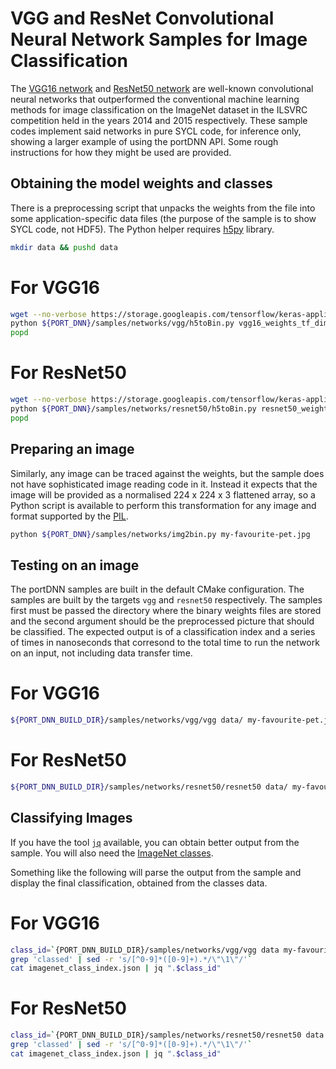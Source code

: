 # VGG and ResNet Convolutional Neural Network Samples for Image Classification

The [VGG16 network][vgg16-paper] and [ResNet50 network][resnet50-paper] are well-known 
convolutional neural networks that outperformed the conventional machine learning 
methods for image classification on the ImageNet dataset in the ILSVRC competition
held in the years 2014 and 2015 respectively. These sample codes implement said networks in 
pure SYCL code, for inference only, showing a larger example of using the portDNN API. 
Some rough instructions for how they might be used are provided.

## Obtaining the model weights and classes

There is a preprocessing script that unpacks the weights from the file into
some application-specific data files (the purpose of the sample is to show
SYCL code, not HDF5). The Python helper requires [h5py][hdf5-python] library.

```bash
mkdir data && pushd data
```
# For VGG16
```bash
wget --no-verbose https://storage.googleapis.com/tensorflow/keras-applications/vgg16/vgg16_weights_tf_dim_ordering_tf_kernels.h5
python ${PORT_DNN}/samples/networks/vgg/h5toBin.py vgg16_weights_tf_dim_ordering_tf_kernels.h5
popd
```
# For ResNet50
```bash
wget --no-verbose https://storage.googleapis.com/tensorflow/keras-applications/resnet/resnet50_weights_tf_dim_ordering_tf_kernels.h5
python ${PORT_DNN}/samples/networks/resnet50/h5toBin.py resnet50_weights_tf_dim_ordering_tf_kernels.h5
popd
```

## Preparing an image

Similarly, any image can be traced against the weights, but the sample does not
have sophisticated image reading code in it. Instead it expects that the image
will be provided as a normalised 224 x 224 x 3 flattened array, so a Python
script is available to perform this transformation for any image and format
supported by the [PIL][py-img-lib].

```bash
python ${PORT_DNN}/samples/networks/img2bin.py my-favourite-pet.jpg
```

## Testing on an image

The portDNN samples are built in the default CMake configuration. The samples
are built by the targets `vgg` and `resnet50` respectively. The samples first must
be passed the directory where the binary weights files are stored and the second 
argument should be the preprocessed picture that should be classified. The expected
output is of a classification index and a series of times in nanoseconds that corresond
to the total time to run the network on an input, not including data transfer time.

# For VGG16
```bash
${PORT_DNN_BUILD_DIR}/samples/networks/vgg/vgg data/ my-favourite-pet.jpg.bin
```
# For ResNet50
```bash
${PORT_DNN_BUILD_DIR}/samples/networks/resnet50/resnet50 data/ my-favourite-pet.jpg.bin
```

## Classifying Images

If you have the tool [`jq`][jq-cite] available, you can obtain better output
from the sample. You will also need the [ImageNet classes][classes].

Something like the following will parse the output from the sample and display
the final classification, obtained from the classes data.

# For VGG16
```bash
class_id=`{PORT_DNN_BUILD_DIR}/samples/networks/vgg/vgg data my-favourite-pet.jpg.bin | \
grep 'classed' | sed -r 's/[^0-9]*([0-9]+).*/\"\1\"/'`
cat imagenet_class_index.json | jq ".$class_id"
```
# For ResNet50
```bash
class_id=`{PORT_DNN_BUILD_DIR}/samples/networks/resnet50/resnet50 data my-favourite-pet.jpg.bin | \
grep 'classed' | sed -r 's/[^0-9]*([0-9]+).*/\"\1\"/'`
cat imagenet_class_index.json | jq ".$class_id"
```

[vgg16-paper]: https://arxiv.org/pdf/1409.1556.pdf
[resnet50-paper]: https://arxiv.org/pdf/1512.03385.pdf
[hdf5-python]: https://www.h5py.org/
[py-img-lib]: https://pillow.readthedocs.io/en/stable/
[jq-cite]: https://stedolan.github.io/jq/
[classes]: https://github.com/raghakot/keras-vis/blob/master/resources/imagenet_class_index.json
